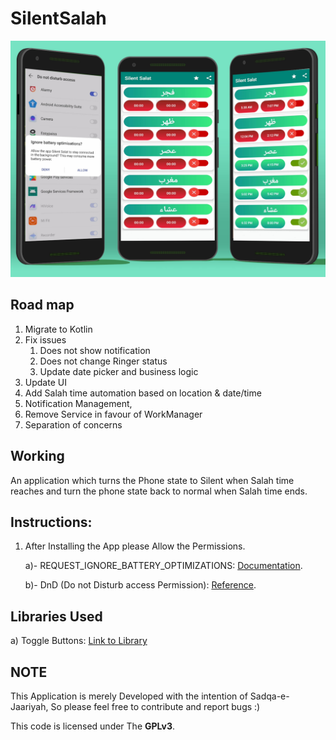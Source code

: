 # SilentSalah

![](app/Images/SalahAppMockup.png)


## Road map
1) Migrate to Kotlin
2) Fix issues 
   1) Does not show notification
   2) Does not change Ringer status
   3) Update date picker and business logic
3) Update UI
4) Add Salah time automation based on location & date/time
5) Notification Management,
6) Remove Service in favour of WorkManager
7) Separation of concerns


## Working
An application which turns the Phone state to Silent when Salah time reaches and turn the phone state back to normal when Salah time ends.

## Instructions:
1) After Installing the App please Allow the Permissions.

    a)- REQUEST_IGNORE_BATTERY_OPTIMIZATIONS: [Documentation](https://developer.android.com/training/monitoring-device-state/doze-standby "More About Battery Optimization Request").
    
    b)- DnD (Do not Disturb access Permission): [Reference](https://developer.android.com/reference/android/Manifest.permission#ACCESS_NOTIFICATION_POLICY).
  

## Libraries Used
a) Toggle Buttons: [Link to Library](https://github.com/RiccardoMoro/RMSwitch "Link to the Github page")



## NOTE
This Application is merely Developed with the intention of Sadqa-e-Jaariyah, So please feel free to contribute and report bugs :)

This code is licensed under The **GPLv3**.


